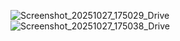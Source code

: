 ![Screenshot_20251027_175029_Drive](https://github.com/user-attachments/assets/577425ea-4d9a-409b-b2e0-1727cfc0554b)
![Screenshot_20251027_175038_Drive](https://github.com/user-attachments/assets/5965ca1b-936a-4053-ac11-8feb1c4cf379)
